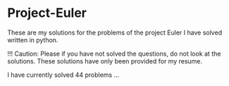 # Project-Euler

These are my solutions for the problems of the project Euler I have solved written in python.

!!! Caution: Please if you have not solved the questions, do not look at the solutions. These solutions have only been provided for my resume.

I have currently solved 44 problems ... 
